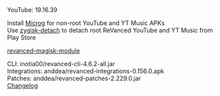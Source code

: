 YouTube: 19.16.39  

Install [Microg](https://github.com/ReVanced/GmsCore/releases) for non-root YouTube and YT Music APKs  
Use [zygisk-detach](https://github.com/j-hc/zygisk-detach) to detach root ReVanced YouTube and YT Music from Play Store  

[revanced-magisk-module](https://github.com/j-hc/revanced-magisk-module)
  
CLI: inotia00/revanced-cli-4.6.2-all.jar  
Integrations: anddea/revanced-integrations-0.156.0.apk  
Patches: anddea/revanced-patches-2.229.0.jar  
[Changelog](https://github.com/anddea/revanced-patches/releases/tag/v2.229.0)  

